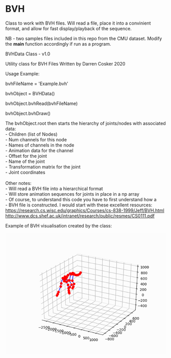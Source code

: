 # BVH
Class to work with BVH files. Will read a file, place it into a convinient format, and allow for fast display/playback of the sequence.

NB - two samples files included in this repo from the CMU dataset. Modify the __main__ function accordingly if run as a program.

BVHData Class - v1.0

Utility class for BVH Files
Written by Darren Cosker 2020

Usage Example:
    <p>bvhFileName = 'Example.bvh'</p>
    <p>bvhObject = BVHData()</p>
    <p>bvhObject.bvhRead(bvhFileName)</p>
    <p>bvhObject.bvhDraw()</p>

The bvhObject.root then starts the hierarchy of joints/nodes with associated data:<br>
    - Children (list of Nodes)<br>
    - Num channels for this node<br>
    - Names of channels in the node<br>
    - Animation data for the channel<br>
    - Offset for the joint<br>
    - Name of the joint<br>
    - Transformation matrix for the joint<br>
    - Joint coordinates<br>
    <br>
Other notes:<br>
    - Will read a BVH file into a hierarchical format<br>
    - Will store animation sequences for joints in place in a np array<br>
    - Of course, to understand this code you have to first understand how a <br>
    - BVH file is constructed. I would start with these excellent resources:<br>
        https://research.cs.wisc.edu/graphics/Courses/cs-838-1999/Jeff/BVH.html<br>
        http://www.dcs.shef.ac.uk/intranet/research/public/resmes/CS0111.pdf<br>

Example of BVH visualisation created by the class:

![Poly-LBS](https://github.com/dopomoc/BVH/blob/master/skeleton_motion_jump.bvh.gif)
